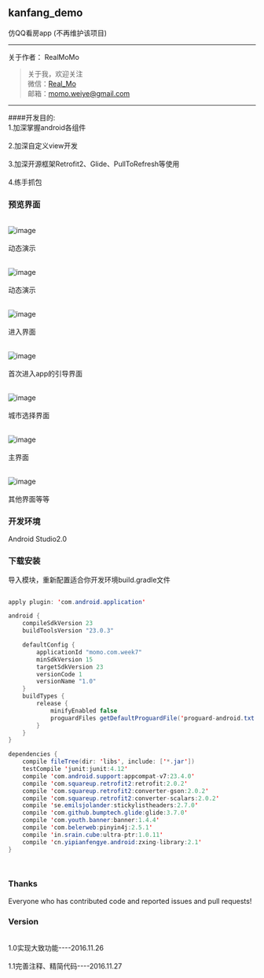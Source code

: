## kanfang_demo

仿QQ看房app (不再维护该项目)

---
关于作者：
RealMoMo
> 关于我，欢迎关注  
   微信：[Real_Mo]()  
   邮箱：momo.weiye@gmail.com
-------------
####开发目的: 
<br>1.加深掌握android各组件</br>
<br>2.加深自定义view开发</br>
<br>3.加深开源框架Retrofit2、Glide、PullToRefresh等使用</br>
<br>4.练手抓包</br>

### 预览界面

<br> ![image](https://github.com/RealMoMo/kanfang/blob/master/project_picture/gif1.gif)</br>
 <br>动态演示</br>
 
 <br> ![image](https://github.com/RealMoMo/kanfang/blob/master/project_picture/gif2.gif)</br>
 <br>动态演示</br>

<br> ![image](https://github.com/RealMoMo/kanfang/blob/master/project_picture/1.png)</br>
 <br>进入界面</br>
 
 <br> ![image](https://github.com/RealMoMo/kanfang/blob/master/project_picture/2.png)</br>
 <br> 首次进入app的引导界面</br>
  
  <br> ![image](https://github.com/RealMoMo/kanfang/blob/master/project_picture/3.png)</br>
  <br> 城市选择界面</br>
   
  <br>  ![image](https://github.com/RealMoMo/kanfang/blob/master/project_picture/4.png)</br>
   <br> 主界面</br>
    
   <br>  ![image](https://github.com/RealMoMo/kanfang/blob/master/project_picture/5.png)</br>
   <br>  其他界面等等</br>
     
   

### 开发环境
Android Studio2.0


### 下载安装
导入模块，重新配置适合你开发环境build.gradle文件

```java  
  
apply plugin: 'com.android.application'

android {
    compileSdkVersion 23
    buildToolsVersion "23.0.3"

    defaultConfig {
        applicationId "momo.com.week7"
        minSdkVersion 15
        targetSdkVersion 23
        versionCode 1
        versionName "1.0"
    }
    buildTypes {
        release {
            minifyEnabled false
            proguardFiles getDefaultProguardFile('proguard-android.txt'), 'proguard-rules.pro'
        }
    }
}

dependencies {
    compile fileTree(dir: 'libs', include: ['*.jar'])
    testCompile 'junit:junit:4.12'
    compile 'com.android.support:appcompat-v7:23.4.0'
    compile 'com.squareup.retrofit2:retrofit:2.0.2'
    compile 'com.squareup.retrofit2:converter-gson:2.0.2'
    compile 'com.squareup.retrofit2:converter-scalars:2.0.2'
    compile 'se.emilsjolander:stickylistheaders:2.7.0'
    compile 'com.github.bumptech.glide:glide:3.7.0'
    compile 'com.youth.banner:banner:1.4.4'
    compile 'com.belerweb:pinyin4j:2.5.1'
    compile 'in.srain.cube:ultra-ptr:1.0.11'
    compile 'cn.yipianfengye.android:zxing-library:2.1'
}

  
```

### Thanks
Everyone who has contributed code and reported issues and pull requests!





### Version
<br>1.0实现大致功能----2016.11.26</br>
<br>1.1完善注释、精简代码----2016.11.27</br>
